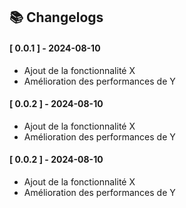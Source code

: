 ## 📚 Changelogs

#### [ 0.0.1 ] - 2024-08-10
- Ajout de la fonctionnalité X
- Amélioration des performances de Y

#### [ 0.0.2 ] - 2024-08-10
- Ajout de la fonctionnalité X
- Amélioration des performances de Y

#### [ 0.0.2 ] - 2024-08-10
- Ajout de la fonctionnalité X
- Amélioration des performances de Y
